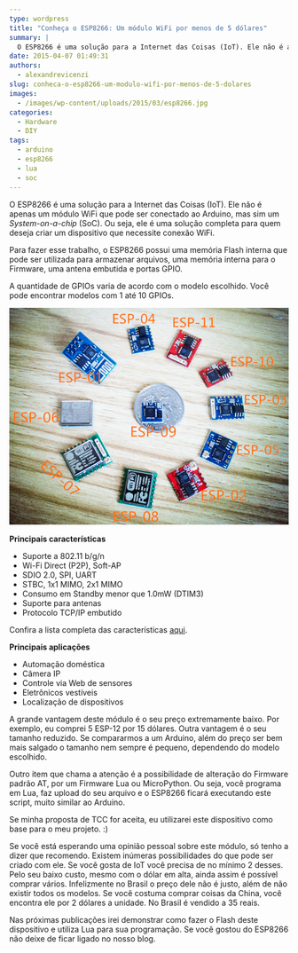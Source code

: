 ```yaml
---
type: wordpress
title: "Conheça o ESP8266: Um módulo WiFi por menos de 5 dólares"
summary: |
  O ESP8266 é uma solução para a Internet das Coisas (IoT). Ele não é apenas um módulo WiFi que pode ser conectado ao Arduino, mas sim um System-on-a-chip (SoC). Ou seja, ele é uma solução completa para quem deseja criar um dispositivo que necessite conexão WiFi.
date: 2015-04-07 01:49:31
authors:
  - alexandrevicenzi
slug: conheca-o-esp8266-um-modulo-wifi-por-menos-de-5-dolares
images:
  - /images/wp-content/uploads/2015/03/esp8266.jpg
categories:
  - Hardware
  - DIY
tags:
  - arduino
  - esp8266
  - lua
  - soc
---
```


O ESP8266 é uma solução para a Internet das Coisas (IoT). Ele não é apenas um módulo WiFi que pode ser conectado ao Arduino, mas sim um <em>System-on-a-chip</em> (SoC). Ou seja, ele é uma solução completa para quem deseja criar um dispositivo que necessite conexão WiFi.

Para fazer esse trabalho, o ESP8266 possui uma memória Flash interna que pode ser utilizada para armazenar arquivos, uma memória interna para o Firmware, uma antena embutida e portas GPIO.

A quantidade de GPIOs varia de acordo com o modelo escolhido. Você pode encontrar modelos com 1 até 10 GPIOs.

<img class=" aligncenter" src="/images/wp-content/uploads/2015/03/esp8266-models.png" alt="Modelos ESP8266" />

<strong>Principais características</strong>
<ul>
	<li>Suporte a 802.11 b/g/n</li>
	<li>Wi-Fi Direct (P2P), Soft-AP</li>
	<li>SDIO 2.0, SPI, UART</li>
	<li>STBC, 1x1 MIMO, 2x1 MIMO</li>
	<li>Consumo em Standby menor que 1.0mW (DTIM3)</li>
	<li>Suporte para antenas</li>
	<li>Protocolo TCP/IP embutido</li>
</ul>
Confira a lista completa das características <a title="ESP8266" href="https://nurdspace.nl/ESP8266" target="_blank">aqui</a>.

<strong>Principais aplicações</strong>
<ul>
	<li>Automação doméstica</li>
	<li>Câmera IP</li>
	<li>Controle via Web de sensores</li>
	<li>Eletrônicos vestíveis</li>
	<li>Localização de dispositivos</li>
</ul>
A grande vantagem deste módulo é o seu preço extremamente baixo. Por exemplo, eu comprei 5 ESP-12 por 15 dólares. Outra vantagem é o seu tamanho reduzido. Se compararmos a um Arduino, além do preço ser bem mais salgado o tamanho nem sempre é pequeno, dependendo do modelo escolhido.

Outro item que chama a atenção é a possibilidade de alteração do Firmware padrão AT, por um Firmware Lua ou MicroPython. Ou seja, você programa em Lua, faz upload do seu arquivo e o ESP8266 ficará executando este script, muito similar ao Arduino.

Se minha proposta de TCC for aceita, eu utilizarei este dispositivo como base para o meu projeto. :)

Se você está esperando uma opinião pessoal sobre este módulo, só tenho a dizer que recomendo. Existem inúmeras possibilidades do que pode ser criado com ele. Se você gosta de IoT você precisa de no mínimo 2 desses. Pelo seu baixo custo, mesmo com o dólar em alta, ainda assim é possível comprar vários. Infelizmente no Brasil o preço dele não é justo, além de não existir todos os modelos. Se você costuma comprar coisas da China, você encontra ele por 2 dólares a unidade. No Brasil é vendido a 35 reais.

Nas próximas publicações irei demonstrar como fazer o Flash deste dispositivo e utiliza Lua para sua programação. Se você gostou do ESP8266 não deixe de ficar ligado no nosso blog.
